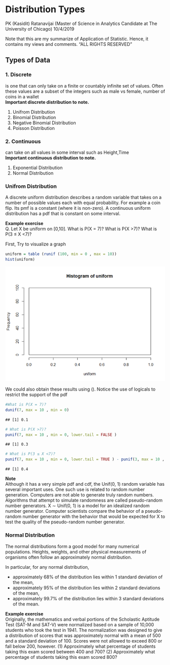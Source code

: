 Distribution Types
================
PK (Kasidit) Ratanavijai (Master of Science in Analytics Candidate at
The University of Chicago)
10/4/2019

Note that this are my summarize of Application of Statistic. Hence, it
contains my views and comments. “ALL RIGHTS RESERVED”

## Types of Data

### **1. Discrete**

is one that can only take on a finite or countably infinite set of
values. Often these values are a subset of the integers such as male vs
female, number of coins in a wallet  
**Important discrete distribution to note.**

1.  Unifrom Distribution  
2.  Binomial Distribution  
3.  Negative Binomial Distribution  
4.  Poisson Distribution

### **2. Continuous**

can take on all values in some interval such as Height,Time  
**Important continuous distribution to note.**

1.  Exponential Distribution  
2.  Normal Distribution

### Unifrom Distribution

A discrete uniform distribution describes a random variable that takes
on a number of possible values each with equal probability. For example
a coin flip. Its pmf is a constant (where it is non-zero). A continuous
uniform distribution has a pdf that is constant on some interval.

**Example exercise**  
Q. Let X be uniform on \[0,10\]. What is P(X = 7)? What is P(X \>7)?
What is P(3 ≤ X \<7)?

First, Try to visualize a graph

``` r
uniform = table (runif (100, min = 0 , max = 10))
hist(uniform) 
```

![](Discrete_and_Continuous_Distributions_files/figure-gfm/1-1.png)<!-- -->

We could also obtain these results using (). Notice the use of logicals
to restrict the support of the pdf

``` r
#What is P(X = 7)? 
dunif(7, max = 10 , min = 0)
```

    ## [1] 0.1

``` r
# What is P(X >7)? 
punif(7, max = 10 , min = 0, lower.tail = FALSE )
```

    ## [1] 0.3

``` r
# What is P(3 ≤ X <7)?
punif(7, max = 10 , min = 0, lower.tail = TRUE ) - punif(3, max = 10 , min = 0, lower.tail = TRUE )
```

    ## [1] 0.4

**Note**  
Although it has a very simple pdf and cdf, the Unif(0, 1) random
variable has several important uses. One such use is related to random
number generation. Computers are not able to generate truly random
numbers. Algorithms that attempt to simulate randomness are called
pseudo-random number generators. X ∼ Unif(0, 1) is a model for an
idealized random number generator. Computer scientists compare the
behavior of a pseudo-random number generator with the behavior that
would be expected for X to test the quality of the pseudo-random number
generator.

### Normal Distribution

The normal distributions form a good model for many numerical
populations. Heights, weights, and other physical measurements of
organisms often follow an approximately normal distribution.

In particular, for any normal distribution,

  - approximately 68% of the distribution lies within 1 standard
    deviation of the mean,
  - approximately 95% of the distribution lies within 2 standard
    deviations of the mean,
  - approximately 99.7% of the distribution lies within 3 standard
    deviations of the mean.

**Example exercise**  
Originally, the mathematics and verbal portions of the Scholastic
Aptitude Test (SAT-M and SAT-V) were normalized based on a sample of
10,000 students who took the test in 1941. The normalization was
designed to give a distribution of scores that was approximately normal
with a mean of 500 and a standard deviation of 100. Scores were not
allowed to exceed 800 or fall below 200, however. (1) Approximately what
percentage of students taking this exam scored between 400 and 700? (2)
Approximately what percentage of students taking this exam scored 800?
